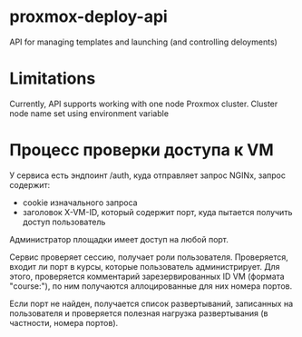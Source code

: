 # proxmox-deploy-api

API for managing templates and launching (and controlling deloyments)

# Limitations

Currently, API supports working with one node Proxmox cluster. Cluster node name set using environment variable

# Процесс проверки доступа к VM

У сервиса есть эндпоинт /auth, куда отправляет запрос NGINx, запрос содержит:
- cookie изначального запроса
- заголовок X-VM-ID, который содержит порт, куда пытается получить доступ пользователь

Администратор площадки имеет доступ на любой порт.

Сервис проверяет сессию, получает роли пользователя. Проверяется, входит ли порт в курсы, которые пользователь администрирует.
Для этого, проверяется комментарий зарезервированных ID VM (формата "course:<ID>"), по ним получаются аллоцированные для них номера
портов.

Если порт не найден, получается список развертываний, записанных на пользователя и проверяется полезная нагрузка развертывания (в частности,
номера портов).

